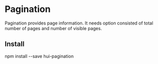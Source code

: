 # Pagination

Pagination provides page information.
It needs option consisted of total number of pages and number of visible pages.

## Install

npm install --save hui-pagination
